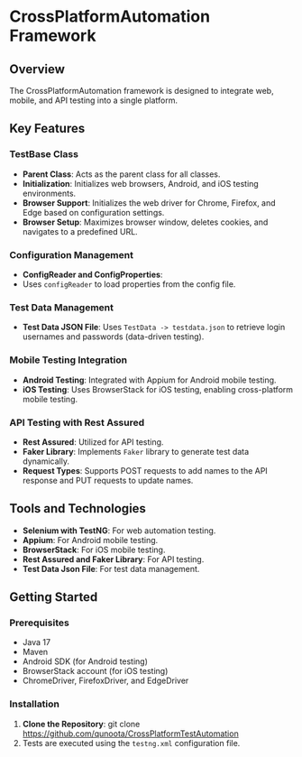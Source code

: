 # CrossPlatformAutomation Framework

## Overview
The CrossPlatformAutomation framework is designed to integrate web, mobile, and API testing into a single platform. 

## Key Features

### TestBase Class
- **Parent Class**: Acts as the parent class for all classes.
- **Initialization**: Initializes web browsers, Android, and iOS testing environments.
- **Browser Support**: Initializes the web driver for Chrome, Firefox, and Edge based on configuration settings.
- **Browser Setup**: Maximizes browser window, deletes cookies, and navigates to a predefined URL.

### Configuration Management
- **ConfigReader and ConfigProperties**: 
-  Uses `configReader` to load properties from the config file.

### Test Data Management
- **Test Data JSON File**: Uses `TestData -> testdata.json` to retrieve login usernames and passwords (data-driven testing).

### Mobile Testing Integration
- **Android Testing**: Integrated with Appium for Android mobile testing.
- **iOS Testing**: Uses BrowserStack for iOS testing, enabling cross-platform mobile testing.

### API Testing with Rest Assured
- **Rest Assured**: Utilized for API testing.
- **Faker Library**: Implements `Faker` library to generate test data dynamically.
- **Request Types**: Supports POST requests to add names to the API response and PUT requests to update names.

## Tools and Technologies
- **Selenium with TestNG**: For web automation testing.
- **Appium**: For Android mobile testing.
- **BrowserStack**: For iOS mobile testing.
- **Rest Assured and Faker Library**: For API testing.
- **Test Data Json File**: For test data management.

## Getting Started

### Prerequisites
- Java 17
- Maven
- Android SDK (for Android testing)
- BrowserStack account (for iOS testing)
- ChromeDriver, FirefoxDriver, and EdgeDriver

### Installation
1. **Clone the Repository**:
    git clone https://github.com/qunoota/CrossPlatformTestAutomation
2. Tests are executed using the `testng.xml` configuration file.